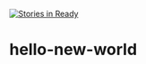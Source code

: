 [![Stories in Ready](https://badge.waffle.io/bendan7/hello-new-world.png?label=ready&title=Ready)](https://waffle.io/bendan7/hello-new-world)
# hello-new-world